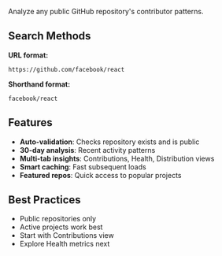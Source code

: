 Analyze any public GitHub repository's contributor patterns.

## Search Methods

**URL format:**
```
https://github.com/facebook/react
```

**Shorthand format:**
```
facebook/react
```

## Features

- **Auto-validation**: Checks repository exists and is public
- **30-day analysis**: Recent activity patterns
- **Multi-tab insights**: Contributions, Health, Distribution views
- **Smart caching**: Fast subsequent loads
- **Featured repos**: Quick access to popular projects

## Best Practices

- Public repositories only
- Active projects work best
- Start with Contributions view
- Explore Health metrics next
